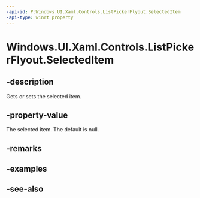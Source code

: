 ```yaml
---
-api-id: P:Windows.UI.Xaml.Controls.ListPickerFlyout.SelectedItem
-api-type: winrt property
---
```


<!-- Property syntax
public object SelectedItem { get;  set; }
-->

# Windows.UI.Xaml.Controls.ListPickerFlyout.SelectedItem

## -description
Gets or sets the selected item.



## -property-value
The selected item. The default is null.

## -remarks

## -examples

## -see-also
